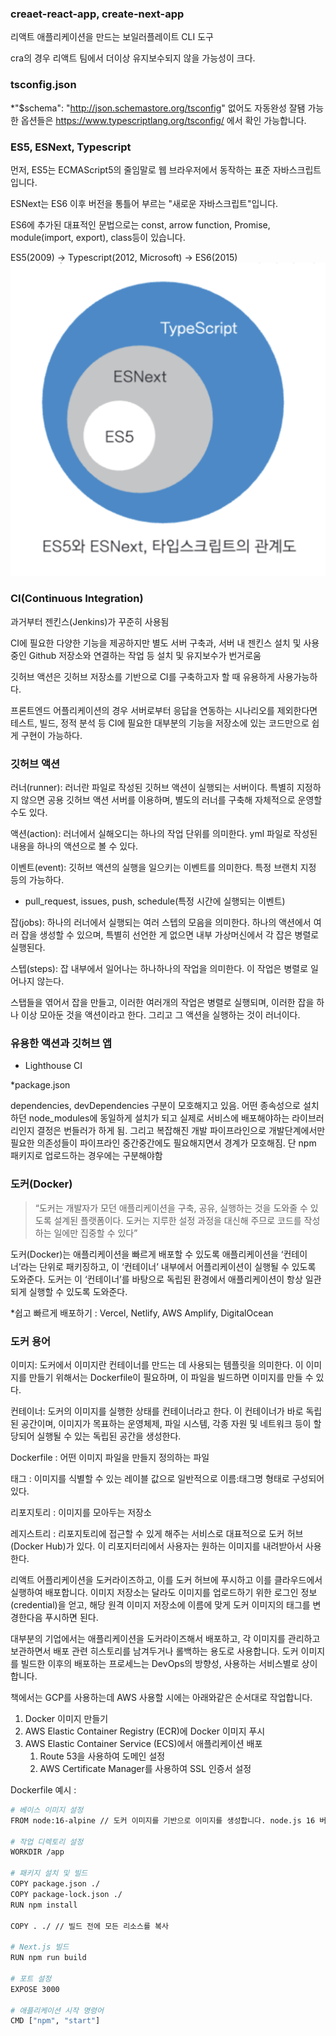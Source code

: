 ### creaet-react-app, create-next-app

리액트 애플리케이션을 만드는 보일러플레이트 CLI 도구

cra의 경우 리액트 팀에서 더이상 유지보수되지 않을 가능성이 크다.

### tsconfig.json

\*"$schema": "http://json.schemastore.org/tsconfig" 없어도 자동완성 잘됌
가능한 옵션들은 https://www.typescriptlang.org/tsconfig/ 에서 확인 가능합니다.

### ES5, ESNext, Typescript

먼저, ES5는 ECMAScript5의 줄임말로 웹 브라우저에서 동작하는 표준 자바스크립트입니다.

ESNext는 ES6 이후 버전을 통틀어 부르는 "새로운 자바스크립트"입니다.

ES6에 추가된 대표적인 문법으로는 const, arrow function, Promise, module(import, export), class등이 있습니다.

ES5(2009) → Typescript(2012, Microsoft) → ES6(2015)
![Alt text](image.png)

### CI(Continuous Integration)

과거부터 젠킨스(Jenkins)가 꾸준히 사용됨

CI에 필요한 다양한 기능을 제공하지만 별도 서버 구축과, 서버 내 젠킨스 설치 및 사용중인 Github 저장소와 연결하는 작업 등 설치 및 유지보수가 번거로움

깃허브 액션은 깃허브 저장소를 기반으로 CI를 구축하고자 할 때 유용하게 사용가능하다.

프론트엔드 어플리케이션의 경우 서버로부터 응답을 연동하는 시나리오를 제외한다면 테스트, 빌드, 정적 분석 등 CI에 필요한 대부분의 기능을 저장소에 있는 코드만으로 쉽게 구현이 가능하다.

### 깃허브 액션

러너(runner): 러너란 파일로 작성된 깃허브 액션이 실행되는 서버이다. 특별히 지정하지 않으면 공용 깃허브 액션 서버를 이용하며, 별도의 러너를 구축해 자체적으로 운영할 수도 있다.

액션(action): 러너에서 실해오디는 하나의 작업 단위를 의미한다. yml 파일로 작성된 내용을 하나의 액션으로 볼 수 있다.

이벤트(event): 깃허브 액션의 실행을 일으키는 이벤트를 의미한다. 특정 브랜치 지정 등의 가능하다.

- pull_request, issues, push, schedule(특정 시간에 실행되는 이벤트)

잡(jobs): 하나의 러너에서 실행되는 여러 스텝의 모음을 의미한다. 하나의 액션에서 여러 잡을 생성할 수 있으며, 특별히 선언한 게 없으면 내부 가상머신에서 각 잡은 병렬로 실행된다.

스텝(steps): 잡 내부에서 일어나는 하나하나의 작업을 의미한다. 이 작업은 병렬로 일어나지 않는다.

스탭들을 엮어서 잡을 만들고, 이러한 여러개의 작업은 병렬로 실행되며, 이러한 잡을 하나 이상 모아둔 것을 액션이라고 한다. 그리고 그 액션을 실행하는 것이 러너이다.

### 유용한 액션과 깃허브 앱

- Lighthouse CI

\*package.json

dependencies, devDependencies 구분이 모호해지고 있음. 어떤 종속성으로 설치하던 node_modules에 동일하게 설치가 되고 실제로 서비스에 배포해야하는 라이브러리인지 결정은 번들러가 하게 됨. 그리고 복잡해진 개발 파이프라인으로 개발단계에서만 필요한 의존성들이 파이프라인 중간중간에도 필요해지면서 경계가 모호해짐. 단 npm 패키지로 업로드하는 경우에는 구분해야함

### 도커(Docker)

> “도커는 개발자가 모던 애플리케이션을 구축, 공유, 실행하는 것을 도와줄 수 있도록 설계된 플랫폼이다. 도커는 지루한 설정 과정을 대신해 주므로 코드를 작성하는 일에만 집중할 수 있다”

도커(Docker)는 애플리케이션을 빠르게 배포할 수 있도록 애플리케이션을 ‘컨테이너’라는 단위로 패키징하고, 이 ‘컨테이너’ 내부에서 어플리케이션이 실행될 수 있도록 도와준다. 도커는 이 ‘컨테이너’를 바탕으로 독립된 환경에서 애플리케이션이 항상 일관되게 실행할 수 있도록 도와준다.

\*쉽고 빠르게 배포하기 : Vercel, Netlify, AWS Amplify, DigitalOcean

### 도커 용어

이미지: 도커에서 이미지란 컨테이너를 만드는 데 사용되는 템플릿을 의미한다. 이 이미지를 만들기 위해서는 Dockerfile이 필요하며, 이 파일을 빌드하면 이미지를 만들 수 있다.

컨테이너: 도커의 이미지를 실행한 상태를 컨테이너라고 한다. 이 컨테이너가 바로 독립된 공간이며, 이미지가 목표하는 운영체제, 파일 시스템, 각종 자원 및 네트워크 등이 할당되어 실행될 수 있는 독립된 공간을 생성한다.

Dockerfile : 어떤 이미지 파일을 만들지 정의하는 파일

태그 : 이미지를 식별할 수 있는 레이블 값으로 일반적으로 이름:태그명 형태로 구성되어 있다.

리포지토리 : 이미지를 모아두는 저장소

레지스트리 : 리포지토리에 접근할 수 있게 해주는 서비스로 대표적으로 도커 허브(Docker Hub)가 있다. 이 리포지터리에서 사용자는 원하는 이미지를 내려받아서 사용한다.

리액트 어플리케이션을 도커라이즈하고, 이를 도커 허브에 푸시하고 이를 클라우드에서 실행하여 배포합니다. 이미지 저장소는 달라도 이미지를 업로드하기 위한 로그인 정보(credential)을 얻고, 해당 원격 이미지 저장소에 이름에 맞게 도커 이미지의 태그를 변경한다음 푸시하면 된다.

대부분의 기업에서는 애플리케이션을 도커라이즈해서 배포하고, 각 이미지를 관리하고 보관하면서 배포 관련 히스토리를 남겨두거나 롤백하는 용도로 사용합니다. 도커 이미지를 빌드한 이후의 배포하는 프로세느는 DevOps의 방향성, 사용하는 서비스별로 상이합니다.

책에서는 GCP를 사용하는데 AWS 사용할 시에는 아래와같은 순서대로 작업합니다.

1. Docker 이미지 만들기
2. AWS Elastic Container Registry (ECR)에 Docker 이미지 푸시
3. AWS Elastic Container Service (ECS)에서 애플리케이션 배포
   1. Route 53을 사용하여 도메인 설정
   2. AWS Certificate Manager를 사용하여 SSL 인증서 설정

Dockerfile 예시 :

```bash
# 베이스 이미지 설정
FROM node:16-alpine // 도커 이미지를 기반으로 이미지를 생성합니다. node.js 16 버전이 설치된 알파인 리눅스 운영체제

# 작업 디렉토리 설정
WORKDIR /app

# 패키지 설치 및 빌드
COPY package.json ./
COPY package-lock.json ./
RUN npm install

COPY . ./ // 빌드 전에 모든 리소스를 복사

# Next.js 빌드
RUN npm run build

# 포트 설정
EXPOSE 3000

# 애플리케이션 시작 명령어
CMD ["npm", "start"]

```
